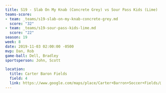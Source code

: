 ```yaml
---
title: S19 - Slab On My Knab (Concrete Grey) vs Sour Pass Kids (Lime)
teams-score:
- team: _teams/s19-slab-on-my-knab-concrete-grey.md
  score: "32"
- team: _teams/s19-sour-pass-kids-lime.md
  score: "22"
season: 19
week: 8
date: 2019-11-03 02:00:00 -0500
mvp: Dan, Rob
game-ball: Dell, Bradley
sportsperson: John, Scott

location:
  title: Carter Baron Fields
  field: 4
  link: https://www.google.com/maps/place/Carter+Barron+Soccer+Fields/@38.955237,-77.037849,15z/data=!4m2!3m1!1s0x0:0xf34be6c5da82afa6?sa=X&ved=2ahUKEwjs7bHXjcXwAhXloFsKHcPGC_0Q_BIwE3oECD0QBQ
---
```

